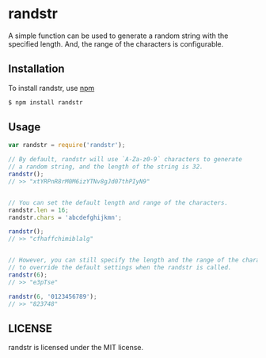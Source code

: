 randstr
=======

A simple function can be used to generate a random string with the specified length. And, the range of the characters is configurable.

Installation
-------

To install randstr, use [npm](http://github.com/isaacs/npm)

```bash
$ npm install randstr
```

Usage
-----

```js
var randstr = require('randstr');

// By default, randstr will use `A-Za-z0-9` characters to generate
// a random string, and the length of the string is 32.
randstr();
// >> "xtYRPnR8rM0M6izYTNv8gJd07thPIyN9"


// You can set the default length and range of the characters.
randstr.len = 16;
randstr.chars = 'abcdefghijkmn';

randstr();
// >> "cfhaffchimiblalg"


// However, you can still specify the length and the range of the characters
// to override the default settings when the randstr is called.
randstr(6);
// >> "e3pTse"

randstr(6, '0123456789');
// >> "823748"
```

LICENSE
-------
randstr is licensed under the MIT license.

